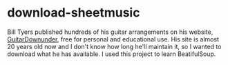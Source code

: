 # download-sheetmusic
Bill Tyers published hundreds of his guitar arrangements on his website, <a href="https://www.guitardownunder.com/classical.php">GuitarDownunder</a>, free for personal and educational use.  His site is almost 20 years old now and I don't know how long he'll maintain it, so I wanted to download what he has available.  I used this project to learn BeatifulSoup.
